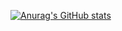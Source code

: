 [![Anurag's GitHub stats](https://github-readme-stats.vercel.app/api?username=lyaBY-afk)](https://github.com/anuraghazra/github-readme-stats)
